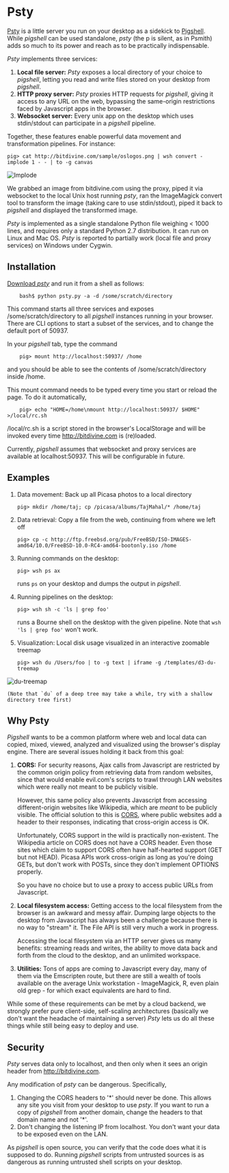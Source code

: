 Psty
====

[Psty](../../psty.py) is a little server you run on your desktop as a sidekick
to [Pigshell](http://bitdivine.com). While _pigshell_ can be used standalone,
_psty_ (the p is silent, as in Psmith) adds so much to its power and reach as
to be practically indispensable.

_Psty_ implements three services:

1.  **Local file server:** _Psty_ exposes a local directory of your choice to
    _pigshell_, letting you read and write files stored on your desktop from
    _pigshell_.
2.  **HTTP proxy server:** _Psty_ proxies HTTP requests for _pigshell_, giving
    it access to any URL on the web, bypassing the same-origin restrictions
    faced by Javascript apps in the browser.
3.  **Websocket server:** Every unix app on the desktop which uses stdin/stdout
    can participate in a _pigshell_ pipeline.

Together, these features enable powerful data movement and transformation
pipelines. For instance:

    pig> cat http://bitdivine.com/sample/oslogos.png | wsh convert -implode 1 - - | to -g canvas

![Implode](../../images/screenshots/implode.jpg)

We grabbed an image from bitdivine.com using the proxy, piped it via websocket
to the local Unix host running _psty_, ran the ImageMagick convert tool to
transform the image (taking care to use stdin/stdout), piped it back to
_pigshell_ and displayed the transformed image.

_Psty_ is implemented as a single standalone Python file weighing < 1000
lines, and requires only a standard Python 2.7 distribution. It can run on
Linux and Mac OS. _Psty_ is reported to partially work (local file and proxy
services) on Windows under Cygwin.

Installation
------------

<a href="../../psty.py" download="psty.py">Download _psty_</a> and run it from a shell as follows:

        bash$ python psty.py -a -d /some/scratch/directory

This command starts all three services and exposes /some/scratch/directory to
all _pigshell_ instances running in your browser. There are CLI options to
start a subset of the services, and to change the default port of 50937.

In your _pigshell_ tab, type the command

        pig> mount http://localhost:50937/ /home

and you should be able to see the contents of /some/scratch/directory inside
/home.

This mount command needs to be typed every time you start or reload the page.
To do it automatically, 

        pig> echo "HOME=/home\nmount http://localhost:50937/ $HOME" >/local/rc.sh

/local/rc.sh is a script stored in the browser's LocalStorage and will be
invoked every time http://bitdivine.com is (re)loaded.

Currently, _pigshell_ assumes that websocket and proxy services are available
at localhost:50937. This will be configurable in future.

Examples
--------

1.  Data movement: Back up all Picasa photos to a local directory

        pig> mkdir /home/taj; cp /picasa/albums/TajMahal/* /home/taj

2.  Data retrieval: Copy a file from the web, continuing from where we left off

        pig> cp -c http://ftp.freebsd.org/pub/FreeBSD/ISO-IMAGES-amd64/10.0/FreeBSD-10.0-RC4-amd64-bootonly.iso /home

3.  Running commands on the desktop:

        pig> wsh ps ax

    runs `ps` on your desktop and dumps the output in _pigshell_.

4.  Running pipelines on the desktop:

        pig> wsh sh -c 'ls | grep foo'

    runs a Bourne shell on the desktop with the given pipeline. Note that
    `wsh 'ls | grep foo'` won't work.

4.  Visualization: Local disk usage visualized in an interactive zoomable
    treemap

        pig> wsh du /Users/foo | to -g text | iframe -g /templates/d3-du-treemap

![du-treemap](../../images/screenshots/du-treemap.png)

    (Note that `du` of a deep tree may take a while, try with a shallow
    directory tree first)

Why Psty
--------

_Pigshell_ wants to be a common platform where web and local data can copied,
mixed, viewed, analyzed and visualized using the browser's display engine.
There are several issues holding it back from this goal:

1.  **CORS:** For security reasons, Ajax calls from Javascript are restricted by
    the common origin policy from retrieving data from random websites, since
    that would enable evil.com's scripts to trawl through LAN websites which
    were really not meant to be publicly visible.

    However, this same policy also prevents Javascript from accessing
    different-origin websites like Wikipedia, which are *meant* to be publicly
    visible. The official solution to this is
    [CORS](http://en.wikipedia.org/wiki/Cross-origin_resource_sharing),
    where public websites add a header to their responses, indicating that
    cross-origin access is OK.

    Unfortunately, CORS support in the wild is practically non-existent. The
    Wikipedia article on CORS does not have a CORS header. Even those sites
    which claim to support CORS often have half-hearted support (GET but not
    HEAD). Picasa APIs work cross-origin as long as you're doing GETs, but
    don't work with POSTs, since they don't implement OPTIONS properly.

    So you have no choice but to use a proxy to access public URLs from
    Javascript.

2.  **Local filesystem access:** Getting access to the local filesystem from
    the browser is an awkward and messy affair. Dumping large objects to the
    desktop from Javascript has always been a challenge because there is no
    way to "stream" it. The File API is still very much a work in progress.

    Accessing the local filesystem via an HTTP server gives us many benefits:
    streaming reads and writes, the ability to move data back and forth from
    the cloud to the desktop, and an unlimited workspace.

3.  **Utilities:** Tons of apps are coming to Javascript every day, many of them
    via the Emscripten route, but there are still a wealth of tools available
    on the average Unix workstation - ImageMagick, R, even plain old grep -
    for which exact equivalents are hard to find.

While some of these requirements can be met by a cloud backend, we strongly
prefer pure client-side, self-scaling architectures (basically we don't want the
headache of maintaining a server) _Psty_ lets us do all these things while
still being easy to deploy and use.
    
Security
--------

_Psty_ serves data only to localhost, and then only when it sees an origin
header from http://bitdivine.com. 

Any modification of _psty_ can be dangerous. Specifically,

1.  Changing the CORS headers to '\*' should never be done. This allows any
    site you visit from your desktop to use _psty_. If you want to run a 
    copy of _pigshell_ from another domain, change the headers to that
    domain name and not '\*'.
2.  Don't changing the listening IP from localhost. You don't want your data
    to be exposed even on the LAN.

As _pigshell_ is open source, you can verify that the code does what it is
supposed to do. Running _pigshell_ scripts from untrusted sources is as
dangerous as running untrusted shell scripts on your desktop. 
